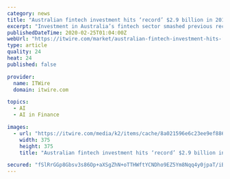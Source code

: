 ```yaml
---
category: news
title: "Australian fintech investment hits ‘record’ $2.9 billion in 2019"
excerpt: "Investment in Australia’s fintech sector smashed previous records in 2019 ... Do you want to leverage data governance as an enabler?Are you working at driving AI/ML implementation? Want to stay abreast of data privacy and AI ethics requirements? Are you working hard to push predictive analytics to the limits? With so much to keep on top ..."
publishedDateTime: 2020-02-25T01:04:00Z
webUrl: "https://itwire.com/market/australian-fintech-investment-hits-‘record’-$2-9-billion-in-2019.html"
type: article
quality: 24
heat: 24
published: false

provider:
  name: ITWire
  domain: itwire.com

topics:
  - AI
  - AI in Finance

images:
  - url: "https://itwire.com/media/k2/items/cache/8a021596e6c23ee9ef8866e2e93bc25f_M.jpg"
    width: 375
    height: 375
    title: "Australian fintech investment hits ‘record’ $2.9 billion in 2019"

secured: "fSlRrGGp8Gbsv3s86Op+aXSgZhN+oTTHWftYCNDho9EZ5Ym8Nqq4y0jpaT/iBUN1V7gvHBus1ihWnBlp/BsV24Kzq8z+iuJJAQJUH3dt3VOcie0efQzBoNbwvhIpUWzZ/zuAZxtjLdnjbqWqPMdh/BVZNcVdiCTsSXMnp6HES8zQfUf99RJHqPBaqVftKZVfwq8O58jl1g56BAO63FHNCTw7Cz0502szvLq8MrORO3ZqbuIMt4cUAdeVQvcsT/j1dc040i4OUZXNOTqCg9ReAunYDE6NWkDwXLARmQeLB8/pHzMn5Al0iRzjXx3mNP5N;Dp9kVbOiPWNfFstYHTnBHQ=="
---
```


